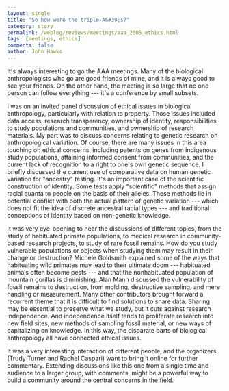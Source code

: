 ```yaml
---
layout: single 
title: "So how were the triple-A&#39;s?" 
category: story
permalink: /weblog/reviews/meetings/aaa_2005_ethics.html
tags: [meetings, ethics] 
comments: false 
author: John Hawks 
---
```



<p>
It's always interesting to go the AAA meetings. Many of the biological anthropologists who go are good friends of mine, and it is always good to see your friends. On the other hand, the meeting is so large that no one person can follow everything --- it's a conference by small subsets. 
</p>

<p>
I was on an invited panel discussion of ethical issues in biological anthropology, particularly with relation to property. Those issues included data access, research transparency, ownership of identity, responsibilities to study populations and communities, and ownership of research materials. My part was to discuss concerns relating to genetic research on anthropological variation. Of course, there are many issues in this area touching on ethical concerns, including patents on genes from indigenous study populations, attaining informed consent from communities, and the current lack of recognition to a right to one's own genetic sequence. I briefly discussed the current use of comparative data on human genetic variation for "ancestry" testing. It's an important case of the scientific construction of identity. Some tests apply "scientific" methods that assign racial quanta to people on the basis of their alleles. These methods lie in potential conflict with both the actual pattern of genetic variation --- which does not fit the idea of discrete ancestral racial types --- and traditional conceptions of identity based on non-genetic knowledge. 
</p>

<p>
It was very eye-opening to hear the discussions of different topics, from the study of habituated primate populations, to medical research in community-based research projects, to study of rare fossil remains. How do you study vulnerable populations or objects when studying them may result in their change or destruction? Michele Goldsmith explained some of the ways that habituating wild primates may lead to their ultimate doom --- habituated animals often become pests --- and that the nonhabituated population of mountain gorillas is diminishing. Alan Mann discussed the vulnerability of fossil remains to destruction, from molding, destructive sampling, and mere handling or measurement. Many other contributors brought forward a recurrent theme that it is difficult to find solutions to share data. Sharing may be essential to preserve what we study, but it cuts against research independence. And independence itself tends to proliferate research into new field sites, new methods of sampling fossil material, or new ways of capitalizing on knowledge. In this way, the disparate parts of biological anthropology all have connected ethical issues. 
</p>

<p>
It was a very interesting interaction of different people, and the organizers (Trudy Turner and Rachel Caspari) want to bring it online for further commentary. Extending discussions like this one from a single time and audience to a larger group, with comments, might be a powerful way to build a community around the central concerns in the field. 
</p>

